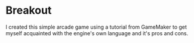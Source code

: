# Breakout
I created this simple arcade game using a tutorial from GameMaker to get myself acquainted with the engine's own language and it's pros and cons.
